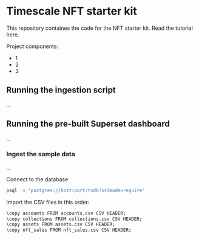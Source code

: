 # Timescale NFT starter kit

This repository containes the code for the NFT starter kit. Read the tutorial here.

Project components:

* 1
* 2
* 3

## Running the ingestion script
...

## Running the pre-built Superset dashboard
...

### Ingest the sample data
...

Connect to the database
```bash
psql -x "postgres://host:port/tsdb?sslmode=require"
```

Import the CSV files in this order:
```bash
\copy accounts FROM accounts.csv CSV HEADER;
\copy collections FROM collections.csv CSV HEADER;
\copy assets FROM assets.csv CSV HEADER;
\copy nft_sales FROM nft_sales.csv CSV HEADER;
```
